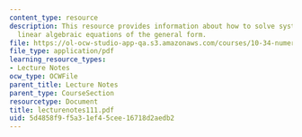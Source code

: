 ```yaml
---
content_type: resource
description: This resource provides information about how to solve systems of simultaneous
  linear algebraic equations of the general form.
file: https://ol-ocw-studio-app-qa.s3.amazonaws.com/courses/10-34-numerical-methods-applied-to-chemical-engineering-fall-2005/5d4858f9f5a31ef45cee16718d2aedb2_lecturenotes111.pdf
file_type: application/pdf
learning_resource_types:
- Lecture Notes
ocw_type: OCWFile
parent_title: Lecture Notes
parent_type: CourseSection
resourcetype: Document
title: lecturenotes111.pdf
uid: 5d4858f9-f5a3-1ef4-5cee-16718d2aedb2
---
```

